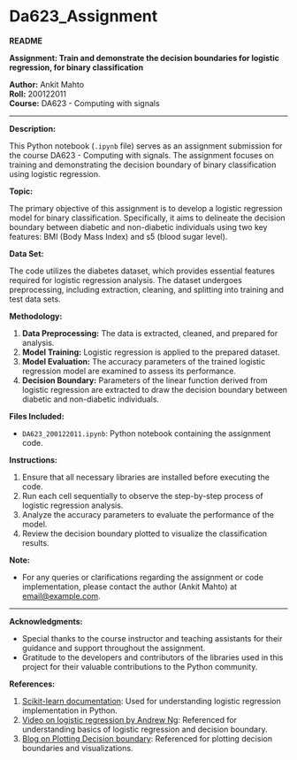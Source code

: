 # Da623_Assignment
**README**

**Assignment: Train and demonstrate the decision boundaries for logistic regression, for binary classification**

**Author:** Ankit Mahto  
**Roll:** 200122011  
**Course:** DA623 - Computing with signals  

---

**Description:**

This Python notebook (`.ipynb` file) serves as an assignment submission for the course DA623 - Computing with signals. The assignment focuses on training and demonstrating the decision boundary of binary classification using logistic regression.

**Topic:**

The primary objective of this assignment is to develop a logistic regression model for binary classification. Specifically, it aims to delineate the decision boundary between diabetic and non-diabetic individuals using two key features: BMI (Body Mass Index) and s5 (blood sugar level).

**Data Set:**

The code utilizes the diabetes dataset, which provides essential features required for logistic regression analysis. The dataset undergoes preprocessing, including extraction, cleaning, and splitting into training and test data sets.

**Methodology:**

1. **Data Preprocessing:** The data is extracted, cleaned, and prepared for analysis.
2. **Model Training:** Logistic regression is applied to the prepared dataset.
3. **Model Evaluation:** The accuracy parameters of the trained logistic regression model are examined to assess its performance.
4. **Decision Boundary:** Parameters of the linear function derived from logistic regression are extracted to draw the decision boundary between diabetic and non-diabetic individuals.

**Files Included:**

- `DA623_200122011.ipynb`: Python notebook containing the assignment code.

**Instructions:**

1. Ensure that all necessary libraries are installed before executing the code.
2. Run each cell sequentially to observe the step-by-step process of logistic regression analysis.
3. Analyze the accuracy parameters to evaluate the performance of the model.
4. Review the decision boundary plotted to visualize the classification results.

**Note:**

- For any queries or clarifications regarding the assignment or code implementation, please contact the author (Ankit Mahto) at [email@example.com](mailto:ankitmahto02@gmail.com).

--- 

**Acknowledgments:**

- Special thanks to the course instructor and teaching assistants for their guidance and support throughout the assignment.
- Gratitude to the developers and contributors of the libraries used in this project for their valuable contributions to the Python community.
  
**References:**

1. [Scikit-learn documentation](https://scikit-learn.org/stable/documentation.html): Used for understanding logistic regression implementation in Python.
2. [Video on logistic regression by Andrew Ng](https://www.youtube.com/watch?v=het9HFqo1TQ&list=PLoROMvodv4rMiGQp3WXShtMGgzqpfVfbU): Referenced for understanding basics of logistic regression and decision boundary.
3. [Blog on Plotting Decision boundary]([https://matplotlib.org/contents.html](https://scipython.com/blog/plotting-the-decision-boundary-of-a-logistic-regression-model/)): Referenced for plotting decision boundaries and visualizations.
